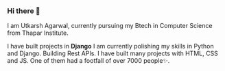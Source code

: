 ### Hi there 👋

<!--
**Utkarsh09102004/Utkarsh09102004** is a ✨ _special_ ✨ repository because its `README.md` (this file) appears on your GitHub profile.

Here are some ideas to get you started:

- 🔭 I’m currently working on ...
- 🌱 I’m currently learning ...
- 👯 I’m looking to collaborate on ...
- 🤔 I’m looking for help with ...
- 💬 Ask me about ...
- 📫 How to reach me: ...
- 😄 Pronouns: ...
- ⚡ Fun fact: ...
-->

I am Utkarsh Agarwal, currently pursuing my Btech in Computer Science from Thapar Institute. 

I have built projects in <b>Django</b> I am currently polishing my skills in Python and Django. Building Rest APIs. 
I have built many projects with HTML, CSS and JS. One of them had a footfall of over 7000 people✨.
